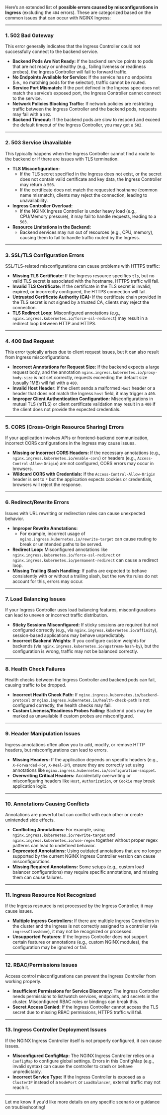 Here’s an extended list of **possible errors caused by misconfigurations in Ingress** (excluding the `404` errors). These are categorized based on the common issues that can occur with NGINX Ingress:

---

### 1. **502 Bad Gateway**
This error generally indicates that the Ingress Controller could not successfully connect to the backend service.

- **Backend Pods Are Not Ready:** If the backend service points to pods that are not ready or unhealthy (e.g., failing liveness or readiness probes), the Ingress Controller will fail to forward traffic.
- **No Endpoints Available for Service:** If the service has no endpoints (i.e., no matching pods for the selector), traffic cannot be routed.
- **Service Port Mismatch:** If the port defined in the Ingress spec does not match the service’s exposed port, the Ingress Controller cannot connect to the service.
- **Network Policies Blocking Traffic:** If network policies are restricting traffic between the Ingress Controller and the backend pods, requests may fail with a `502`.
- **Backend Timeout:** If the backend pods are slow to respond and exceed the default timeout of the Ingress Controller, you may get a `502`.

---

### 2. **503 Service Unavailable**
This typically happens when the Ingress Controller cannot find a route to the backend or if there are issues with TLS termination.

- **TLS Misconfiguration:**
  - If the TLS secret specified in the Ingress does not exist, or the secret does not contain valid certificate and key data, the Ingress Controller may return a `503`.
  - If the certificate does not match the requested hostname (common name mismatch), clients may reject the connection, leading to unavailability.
- **Ingress Controller Overload:**
  - If the NGINX Ingress Controller is under heavy load (e.g., CPU/Memory pressure), it may fail to handle requests, leading to a `503`.
- **Resource Limitations in the Backend:**
  - Backend services may run out of resources (e.g., CPU, memory), causing them to fail to handle traffic routed by the Ingress.

---

### 3. **SSL/TLS Configuration Errors**
SSL/TLS-related misconfigurations can cause problems with HTTPS traffic:

- **Missing TLS Certificate:** If the Ingress resource specifies `tls`, but no valid TLS secret is associated with the hostname, HTTPS traffic will fail.
- **Invalid TLS Certificate:** If the certificate in the TLS secret is invalid, expired, or incorrectly configured, the HTTPS connection will fail.
- **Untrusted Certificate Authority (CA):** If the certificate chain provided in the TLS secret is not signed by a trusted CA, clients may reject the connection.
- **TLS Redirect Loop:** Misconfigured annotations (e.g., `nginx.ingress.kubernetes.io/force-ssl-redirect`) may result in a redirect loop between HTTP and HTTPS.

---

### 4. **400 Bad Request**
This error typically arises due to client request issues, but it can also result from Ingress misconfigurations.

- **Incorrect Annotations for Request Size:** If the backend expects a large request body, and the annotation `nginx.ingress.kubernetes.io/proxy-body-size` is not set correctly, requests exceeding the default size (usually 1MB) will fail with a `400`.
- **Invalid Host Header:** If the client sends a malformed `Host` header or a header that does not match the Ingress `host` field, it may trigger a `400`.
- **Improper Client Authentication Configuration:** Misconfigurations in mutual TLS (mTLS) or client certificate validation may result in a `400` if the client does not provide the expected credentials.

---

### 5. **CORS (Cross-Origin Resource Sharing) Errors**
If your application involves APIs or frontend-backend communication, incorrect CORS configurations in the Ingress may cause issues.

- **Missing or Incorrect CORS Headers:** If the necessary annotations (e.g., `nginx.ingress.kubernetes.io/enable-cors`) or headers (e.g., `Access-Control-Allow-Origin`) are not configured, CORS errors may occur in browsers.
- **Wildcard CORS with Credentials:** If the `Access-Control-Allow-Origin` header is set to `*` but the application expects cookies or credentials, browsers will reject the response.

---

### 6. **Redirect/Rewrite Errors**
Issues with URL rewriting or redirection rules can cause unexpected behavior.

- **Improper Rewrite Annotations:**
  - For example, incorrect usage of `nginx.ingress.kubernetes.io/rewrite-target` can cause routing to break or unintended paths to be served.
- **Redirect Loop:** Misconfigured annotations like `nginx.ingress.kubernetes.io/force-ssl-redirect` or `nginx.ingress.kubernetes.io/permanent-redirect` can cause a redirect loop.
- **Missing Trailing Slash Handling:** If paths are expected to behave consistently with or without a trailing slash, but the rewrite rules do not account for this, errors may occur.

---

### 7. **Load Balancing Issues**
If your Ingress Controller uses load balancing features, misconfigurations can lead to uneven or incorrect traffic distribution.

- **Sticky Sessions Misconfigured:** If sticky sessions are required but not configured correctly (e.g., via `nginx.ingress.kubernetes.io/affinity`), session-based applications may behave unpredictably.
- **Incorrect Backend Weights:** If you configure custom weights for backends (via `nginx.ingress.kubernetes.io/upstream-hash-by`), but the configuration is wrong, traffic may not be balanced correctly.

---

### 8. **Health Check Failures**
Health checks between the Ingress Controller and backend pods can fail, causing traffic to be dropped.

- **Incorrect Health Check Path:** If `nginx.ingress.kubernetes.io/backend-protocol` or `nginx.ingress.kubernetes.io/health-check-path` is not configured correctly, the health checks may fail.
- **Custom Liveness/Readiness Probes Failing:** Backend pods may be marked as unavailable if custom probes are misconfigured.

---

### 9. **Header Manipulation Issues**
Ingress annotations often allow you to add, modify, or remove HTTP headers, but misconfigurations can lead to errors.

- **Missing Headers:** If the application depends on specific headers (e.g., `X-Forwarded-For`, `X-Real-IP`), ensure they are correctly set using annotations like `nginx.ingress.kubernetes.io/configuration-snippet`.
- **Overwriting Critical Headers:** Accidentally overwriting or misconfiguring headers like `Host`, `Authorization`, or `Cookie` may break application logic.

---

### 10. **Annotations Causing Conflicts**
Annotations are powerful but can conflict with each other or create unintended side effects.

- **Conflicting Annotations:** For example, using `nginx.ingress.kubernetes.io/rewrite-target` and `nginx.ingress.kubernetes.io/use-regex` together without proper regex patterns can lead to undefined behavior.
- **Deprecated Annotations:** Using outdated annotations that are no longer supported by the current NGINX Ingress Controller version can cause misconfigurations.
- **Missing Required Annotations:** Some setups (e.g., custom load balancer configurations) may require specific annotations, and missing them can cause failures.

---

### 11. **Ingress Resource Not Recognized**
If the Ingress resource is not processed by the Ingress Controller, it may cause issues.

- **Multiple Ingress Controllers:** If there are multiple Ingress Controllers in the cluster and the Ingress is not correctly assigned to a controller (via `ingressClassName`), it may not be recognized or processed.
- **Unsupported Features:** If the Ingress Controller does not support certain features or annotations (e.g., custom NGINX modules), the configuration may be ignored or fail.

---

### 12. **RBAC/Permissions Issues**
Access control misconfigurations can prevent the Ingress Controller from working properly.

- **Insufficient Permissions for Service Discovery:** The Ingress Controller needs permissions to list/watch services, endpoints, and secrets in the cluster. Misconfigured RBAC roles or bindings can break this.
- **Secret Access Denied:** If the Ingress Controller cannot access the TLS secret due to missing RBAC permissions, HTTPS traffic will fail.

---

### 13. **Ingress Controller Deployment Issues**
If the NGINX Ingress Controller itself is not properly configured, it can cause issues.

- **Misconfigured ConfigMap:** The NGINX Ingress Controller relies on a `ConfigMap` to configure global settings. Errors in this ConfigMap (e.g., invalid syntax) can cause the controller to crash or behave unpredictably.
- **Incorrect Service Type:** If the Ingress Controller is exposed as a `ClusterIP` instead of a `NodePort` or `LoadBalancer`, external traffic may not reach it.

---

Let me know if you'd like more details on any specific scenario or guidance on troubleshooting!